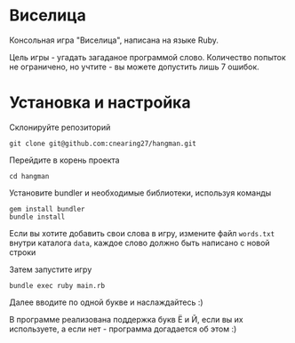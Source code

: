 # Виселица
Консольная игра "Виселица", написана на языке Ruby.

Цель игры - угадать загаданое программой слово. Количество попыток не ограничено, но учтите - вы можете допустить лишь 7 ошибок.

# Установка и настройка

Склонируйте репозиторий

    git clone git@github.com:cnearing27/hangman.git

Перейдите в корень проекта

    cd hangman

Установите bundler и необходимые библиотеки, используя команды

```
gem install bundler
bundle install
```

Если вы хотите добавить свои слова в игру, измените файл ```words.txt``` внутри каталога ```data```, каждое слово должно быть написано с новой строки

Затем запустите игру

    bundle exec ruby main.rb

Далее вводите по одной букве и наслаждайтесь :)

В программе реализована поддержка букв Ё и Й, если вы их используете, а если нет - программа догадается об этом :)

